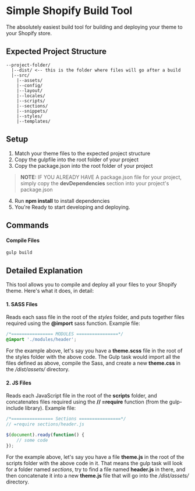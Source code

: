 # Simple Shopify Build Tool
The absolutely easiest build tool for building and deploying your theme to your Shopify store.

## Expected Project Structure
```
--project-folder/
  |--dist/ <-- this is the folder where files will go after a build
  |--src/
    |--assets/
    |--config/
    |--layout/
    |--locales/
    |--scripts/
    |--sections/
    |--snippets/
    |--styles/
    |--templates/
```

## Setup
1. Match your theme files to the expected project structure
2. Copy the gulpfile into the root folder of your project
3. Copy the package.json into the root folder of your project
> **NOTE:** IF YOU ALREADY HAVE A package.json file for your project,
simply copy the **devDependencies** section into your project's package.json
4. Run **npm install** to install dependencies
5. You're Ready to start developing and deploying.

## Commands
#### Compile Files
```
gulp build
```

## Detailed Explanation
This tool allows you to compile and deploy all your files to your Shopify theme. Here's what it does, in detail:

#### 1. SASS Files
Reads each sass file in the root of the *styles* folder, and puts together files required using the **@import** sass function. Example file:

```css
/*================ MODULES ================*/
@import './modules/header';
```
For the example above, let's say you have a **theme.scss** file in the root of the styles folder with the above code. The Gulp task would import all the files defined as above, compile the Sass, and create a new **theme.css** in the */dist/assets/* directory.

#### 2. JS Files
Reads each JavaScript file in the root of the **scripts** folder, and concatenates files required using the **// =require** function (from the gulp-include library). Example file:

```js
/*================ Sections ================*/
// =require sections/header.js

$(document).ready(function() {
	// some code
});
```
For the example above, let's say you have a file **theme.js** in the root of the scripts folder with the above code in it. That means the gulp task will look for a folder named *sections*, try to find a file named **header.js** in there, and then concatenate it into a new **theme.js** file that will go into the */dist/assets/* directory.

